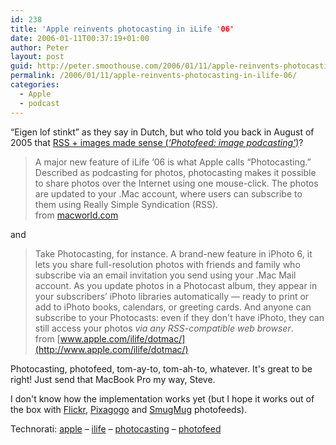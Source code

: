 ```yaml
---
id: 238
title: 'Apple reinvents photocasting in iLife '06'
date: 2006-01-11T00:37:19+01:00
author: Peter
layout: post
guid: http://peter.smoothouse.com/2006/01/11/apple-reinvents-photocasting-in-ilife-06/
permalink: /2006/01/11/apple-reinvents-photocasting-in-ilife-06/
categories:
  - Apple
  - podcast
---
```

&#8220;Eigen lof stinkt&#8221; as they say in Dutch, but who told you back in August of 2005 that [RSS + images made sense (_&#8216;Photofeed: image podcasting'_)](/blog/2005/08/photofeed-image-podcasting.html)?

> A major new feature of iLife ‘06 is what Apple calls “Photocasting.” Described as podcasting for photos, photocasting makes it possible to share photos over the Internet using one mouse-click. The photos are updated to your .Mac account, where users can subscribe to them using Really Simple Syndication (RSS).  
> from [macworld.com](http://www.macworld.com/news/2006/01/10/livekeynote/index.php)

and

> Take Photocasting, for instance. A brand-new feature in iPhoto 6, it lets you share full-resolution photos with friends and family who subscribe via an email invitation you send using your .Mac Mail account. As you update photos in a Photocast album, they appear in your subscribers’ iPhoto libraries automatically — ready to print or add to iPhoto books, calendars, or greeting cards. And anyone can subscribe to your Photocasts: even if they don't have iPhoto, they can still access your photos _via any RSS-compatible web browser_.  
> from [www.apple.com/ilife/dotmac/](http://www.apple.com/ilife/dotmac/)

Photocasting, photofeed, tom-ay-to, tom-ah-to, whatever. It's great to be right! Just send that MacBook Pro my way, Steve.  
<!--more-->

  
I don't know how the implementation works yet (but I hope it works out of the box with [Flickr](http://www.smoothouse.com/blog/2005/08/flickr-photofeeds/), [Pixagogo](http://www.smoothouse.com/blog/2005/08/pixagogo-photofeeds/) and [SmugMug](http://www.smoothouse.com/blog/2005/09/smugmug-photofeeds/) photofeeds).

Technorati: <a href="http://technorati.com/tag/apple" rel="tag">apple</a> &#8211; <a href="http://technorati.com/tag/ilife" rel="tag">ilife</a> &#8211; <a href="http://technorati.com/tag/photocasting" rel="tag">photocasting</a> &#8211; <a href="http://technorati.com/tag/photofeed" rel="tag">photofeed</a>